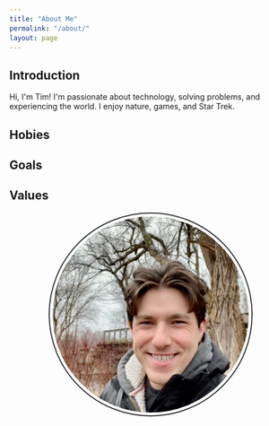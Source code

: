 ```yaml
---
title: "About Me"
permalink: "/about/"
layout: page
---
```


<style>  
    .rounded-image {
        border-radius: 50%;
        border: 2px solid #333;
        padding: 5px;
        width: 350px;
        height: 350px;
        display: block;
        object-fit: cover;
        max-width: 100%; /* Ensure the image doesn't exceed its natural width */
    }
</style>

## Introduction

Hi, I'm Tim! I'm passionate about technology, solving problems, and experiencing the world. I enjoy nature, games, and Star Trek.

## Hobies

## Goals

## Values

<div style="display: flex; justify-content: center; align-items: center;">
    <img src="/assets/images/nautre.jpeg" class="rounded-image"/>
</div>


